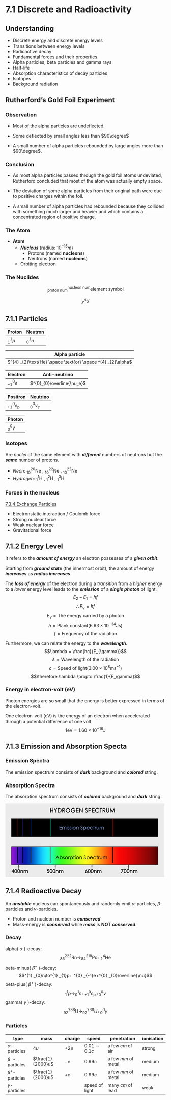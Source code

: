 # 7.1 Discrete and Radioactivity
## Understanding 
* Discrete energy and discrete energy levels  
* Transitions between energy levels  
* Radioactive decay  
* Fundamental forces and their properties  
* Alpha particles, beta particles and gamma rays   
* Half-life  
* Absorption characteristics of decay particles  
* Isotopes  
* Background radiation  

## Rutherford’s Gold Foil Experiment
### Observation
* Most of the alpha particles are undeflected.  

* Some deflected by small angles less than $90\degree$

* A small number of alpha particles rebounded by large angles more than $90\degree$.  

### Conclusion
* As most alpha particles passed through the gold foil atoms undeviated, Rutherford concluded that most of the atom was actually empty space.

* The deviation of some alpha particles from their original path were due to positive charges within the foil.

* A small number of alpha particles had rebounded because they collided with something much larger and heavier and which contains a concentrated region of positive charge.

### The Atom 
* **Atom**
  * ***Nucleus*** (radius: $10^{-15}m$)
    * Protons (named **nucleons**)
    * Neutrons (named **nucleons**)
  * Orbiting electron

### The Nuclides
$$^{\text{nucleon num}} _{\text{proton num}} \text{element symbol}$$  

$$^{A} _{Z}X$$

## 7.1.1 Particles
|Proton|Neutron|
|---|---|
|$^{1} _{1}p$|$^{1} _{0}n$|

|Alpha particle|
|---|
|$^{4} _{2}\text{He} \space \text{or} \space ^{4} _{2}\alpha$|

|Electron|Anti-neutrino|
|---|---|
|$^{0}_{-1}e$|$^{0}_{0}\overline{\nu_e}$|

|Positron|Neutrino|
|---|---|
|$^{0} _{+1}e _{\text{p}}$|$^{0}_{0}\nu_e$|

|Photon|
|---|
|$^{0}_{0}\gamma$|

### Isotopes
Are *nuclei* of the same element with ***different*** numbers of neutrons but the ***same*** number of protons.  
* *Neon*: $^{20} _{10}\text{Ne}$ , $^{22} _{10}\text{Ne}$ , $^{22} _{10}\text{Ne}$
* *Hydrogen*: $^{1} _{1}\text{H}$ , $^{2} _{1}\text{H}$ , $^{3} _{1}\text{H}$

### Forces in the nucleus
[7.3.4 Exchange Particles](./7.3%20The%20Structure%20of%20Matter.md#734-exchange-particles)

* Electronstatic interaction / Coulomb force
* Strong nuclear force
* Weak nuclear force
* Gravitational force

## 7.1.2 Energy Level
It refers to the ***amount of energy*** an electron possesses of a ***given orbit***.  

Starting from ***ground state*** (the innermost orbit), the amount of energy ***increases*** as ***radius increases***.  

The ***loss of energy*** of the electron during a *transition* from a *higher* energy to a *lower* energy level leads to the ***emission*** of a ***single photon*** of light.  
$$E_2-E_1=hf$$
$$\therefore E_{\gamma} = hf$$
$$E_{\gamma} = \text{The energy carried by a photon}$$
$$h = \text{Plank constant}(6.63\times 10^{-34}\text{Js})$$
$$f = \text{Frequency of the radiation} $$

Furthermore, we can relate the energy to the ***wavelength***.  
$$\lambda = \frac{hc}{E_{\gamma}}$$
$$\lambda = \text{Wavelength of the radiation}$$
$$c = \text{Speed of light}(3.00\times 10^{8}\text{ms}^{-1})$$
$$\therefore \lambda \propto \frac{1}{E_\gamma}$$

### Energy in electron-volt (eV)
Photon energies are so small that the energy is better expressed in terms of the electron-volt.  

One electron-volt (eV) is the energy of an electron when accelerated through a potential difference of one volt.
$$1 \text{eV}=1.60\times 10^{-16}\text{J}$$

## 7.1.3 Emission and Absorption Specta
### Emission Spectra
The emission spectrum consists of ***dark*** background and ***colored*** string.   
### Absorption Spectra
The absorption spectrum consists of ***colored*** background and ***dark*** string.   

![spectrum](/IBDP_Physics_HL/Topic%207%20Atomic,%20Nuclear%20and%20Particle%20Physics/image/star_composition_2.jpg)

## 7.1.4 Radioactive Decay
An ***unstable*** nucleus can spontaneously and randomly emit $\alpha$-particles, $\beta$-particles and $\gamma$-particles.  
* Proton and nucleon number is ***conserved***
* Mass-energy is ***conserved*** while ***mass*** is **NOT** ***conserved***. 

### Decay
alpha( $\alpha$ )-decay:  
$$^{222} _{86}\text{Rn} \to ^{218} _{84}\text{Po} + ^{4} _{2}\text{He}$$
beta-minus( $\beta^{-}$ )-decay:  
$$^{1} _{0}n\to^{1} _{1}p+ ^{0} _{-1}e+^{0} _{0}\overline{\nu}$$
beta-plus( $\beta^{+}$ )-decay:  
$$^{1} _{1}p\to^{1} _{0}n+ ^{0} _{+1}e _{\text{p}}+^{0} _{0}\nu$$
gamma( $\gamma$ )-decay:  
$$^{238} _{92}\text{U}\to^{238} _{92}U+ ^{0} _{0}\gamma$$

### Particles
|type|mass|charge|speed|penetration|ionisation|
|---|---|---|---|---|---|
|$\alpha$-particles|$4u$|$+2e$|$0.01\sim 0.1c$|a few $cm$ of air|strong|
|$\beta ^{-}$-particles|$\frac{1}{2000}u$|$-e$|$0.99c$|a few $mm$ of metal|medium|
|$\beta ^{+}$-particles|$\frac{1}{2000}u$|$+e$|$0.99c$|a few $mm$ of metal|medium|
|$\gamma$-particles|||speed of light|many $cm$ of lead|weak|



